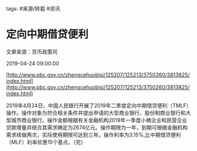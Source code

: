 tags: #来源/转载 #资讯 

# 定向中期借贷便利


文章来源：货币政策司

2019-04-24 09:00:00



[http://www.pbc.gov.cn/zhengcehuobisi/125207/125213/3750260/3813825/index.html](http://www.pbc.gov.cn/zhengcehuobisi/125207/125213/3750260/3813825/index.html)

2019年4月24日，中国人民银行开展了2019年二季度定向中期借贷便利（TMLF）操作。操作对象为符合相关条件并提出申请的大型商业银行、股份制商业银行和大型城市商业银行。操作金额根据有关金融机构2019年一季度小微企业和民营企业贷款增量并结合其需求确定为2674亿元。操作期限为一年，到期可根据金融机构需求续做两次，实际使用期限可达到三年。操作利率为3.15%,比中期借贷便利（MLF）利率优惠15个基点。（完）